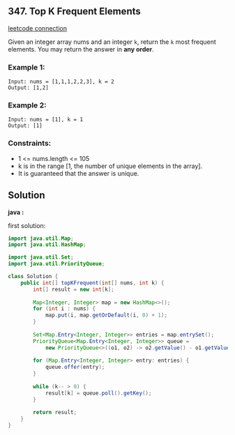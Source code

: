 ## 347. Top K Frequent Elements

[leetcode connection](https://leetcode.com/problems/top-k-frequent-elements/)

Given an integer array nums and an integer `k`, return the `k` most frequent elements. You may return the answer in **any order**.

### Example 1:
```
Input: nums = [1,1,1,2,2,3], k = 2
Output: [1,2]
```

### Example 2:
```
Input: nums = [1], k = 1
Output: [1]
```

### Constraints:

* 1 <= nums.length <= 105
* k is in the range [1, the number of unique elements in the array].
* It is guaranteed that the answer is unique.

## Solution

**java :**

first solution:
```java
import java.util.Map;
import java.util.HashMap;

import java.util.Set;
import java.util.PriorityQueue;

class Solution {
    public int[] topKFrequent(int[] nums, int k) {
        int[] result = new int[k];
        
        Map<Integer, Integer> map = new HashMap<>();
        for (int i : nums) {
            map.put(i, map.getOrDefault(i, 0) + 1);
        }
        
        Set<Map.Entry<Integer, Integer>> entries = map.entrySet();
        PriorityQueue<Map.Entry<Integer, Integer>> queue = 
            new PriorityQueue<>((o1, o2) -> o2.getValue() - o1.getValue());
        
        for (Map.Entry<Integer, Integer> entry: entries) {
            queue.offer(entry);
        }
        
        while (k-- > 0) {
            result[k] = queue.poll().getKey();
        }
        
        return result;
    }
}
```
